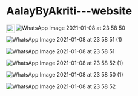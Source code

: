 
# AalayByAkriti---website
<p></p>

<a href="www.aalayinteriors.com">
 
  <img align="left" alt="Shruti's Linkdein" width="22px" src="https://www.linkedin.com/in/shruti-namdeo-5b3b26200/" />
</a>

![WhatsApp Image 2021-01-08 at 23 58 50](https://user-images.githubusercontent.com/75172497/104104772-20afcf00-52d0-11eb-81ef-0b6dcb20cbfc.jpeg)

![WhatsApp Image 2021-01-08 at 23 58 51 (1)](https://user-images.githubusercontent.com/75172497/104104838-84d29300-52d0-11eb-8a0f-0dccbd10cb12.jpeg)

![WhatsApp Image 2021-01-08 at 23 58 51](https://user-images.githubusercontent.com/75172497/104104843-88feb080-52d0-11eb-85f4-5981b7512232.jpeg)

![WhatsApp Image 2021-01-08 at 23 58 52 (1)](https://user-images.githubusercontent.com/75172497/104104847-8d2ace00-52d0-11eb-8d92-8e2d691d5d6f.jpeg)

![WhatsApp Image 2021-01-08 at 23 58 50 (1)](https://user-images.githubusercontent.com/75172497/104104854-961b9f80-52d0-11eb-8d10-7cd8c6185dcb.jpeg)

![WhatsApp Image 2021-01-08 at 23 58 52](https://user-images.githubusercontent.com/75172497/104104859-9ae05380-52d0-11eb-8fea-f4985365f428.jpeg)
